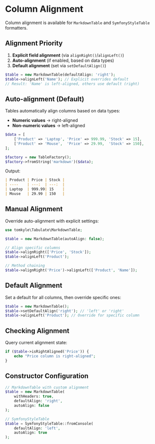 # Column Alignment

Column alignment is available for `MarkdownTable` and `SymfonyStyleTable` formatters.

## Alignment Priority

1. **Explicit field alignment** (via `alignRight()`/`alignLeft()`)
2. **Auto-alignment** (if enabled, based on data types)
3. **Default alignment** (set via `setDefaultAlign()`)

```php
$table = new MarkdownTable(defaultAlign: 'right');
$table->alignLeft('Name'); // Explicit overrides default
// Result: 'Name' is left-aligned, others use default (right)
```

## Auto-alignment (Default)

Tables automatically align columns based on data types:
- **Numeric values** → right-aligned
- **Non-numeric values** → left-aligned

```php
$data = [
    ['Product' => 'Laptop', 'Price' => 999.99, 'Stock' => 15],
    ['Product' => 'Mouse',  'Price' => 29.99,  'Stock' => 150],
];

$factory = new TableFactory();
$factory->fromString('markdown')($data);
```

Output:
```markdown
| Product | Price | Stock |
| ----    | ---:  | ---:  |
| Laptop  | 999.99| 15    |
| Mouse   | 29.99 | 150   |
```

## Manual Alignment

Override auto-alignment with explicit settings:

```php
use tomkyle\Tabulate\MarkdownTable;

$table = new MarkdownTable(autoAlign: false);

// Align specific columns
$table->alignRight(['Price', 'Stock']);
$table->alignLeft('Product');

// Method chaining
$table->alignRight('Price')->alignLeft(['Product', 'Name']);
```

## Default Alignment

Set a default for all columns, then override specific ones:

```php
$table = new MarkdownTable();
$table->setDefaultAlign('right'); // 'left' or 'right'
$table->alignLeft('Product'); // Override for specific column
```

## Checking Alignment

Query current alignment state:

```php
if ($table->isRightAligned('Price')) {
    echo "Price column is right-aligned";
}
```

## Constructor Configuration

```php
// MarkdownTable with custom alignment
$table = new MarkdownTable(
    withHeaders: true,
    defaultAlign: 'right',
    autoAlign: false
);

// SymfonyStyleTable
$table = SymfonyStyleTable::fromConsole(
    defaultAlign: 'left',
    autoAlign: true
);
```

